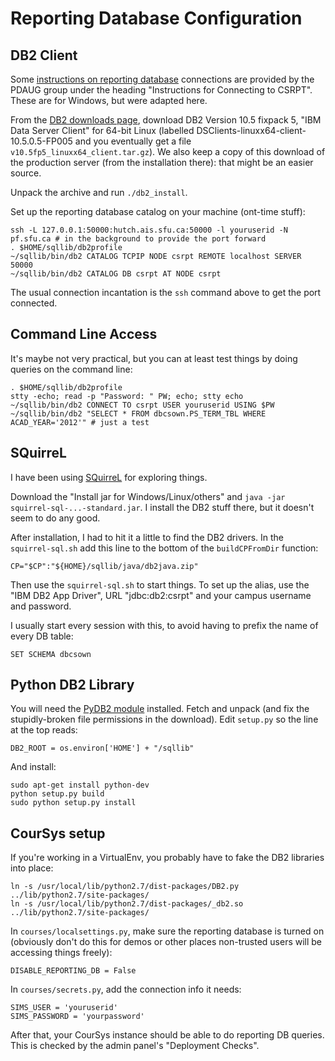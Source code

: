 # Reporting Database Configuration

## DB2 Client

Some [instructions on reporting database](https://www.sfu.ca/irp/links/pdaug.html) connections are provided by the PDAUG group under the heading "Instructions for Connecting to CSRPT". These are for Windows, but were adapted here.

From the [DB2 downloads page](http://www-01.ibm.com/support/docview.wss?rs=71&uid=swg27007053), download
DB2 Version 10.5 fixpack 5, "IBM Data Server Client" for 64-bit Linux
(labelled DSClients-linuxx64-client-10.5.0.5-FP005 and you eventually get a file `v10.5fp5_linuxx64_client.tar.gz`).
We also keep a copy of this download of the production server (from the installation there): that might be an easier source.

Unpack the archive and run `./db2_install`.

Set up the reporting database catalog on your machine (ont-time stuff):

    ssh -L 127.0.0.1:50000:hutch.ais.sfu.ca:50000 -l youruserid -N pf.sfu.ca # in the background to provide the port forward
    . $HOME/sqllib/db2profile
    ~/sqllib/bin/db2 CATALOG TCPIP NODE csrpt REMOTE localhost SERVER 50000
    ~/sqllib/bin/db2 CATALOG DB csrpt AT NODE csrpt

The usual connection incantation is the `ssh` command above to get the port connected.

## Command Line Access

It's maybe not very practical, but you can at least test things by doing queries on the command line:

    . $HOME/sqllib/db2profile
    stty -echo; read -p "Password: " PW; echo; stty echo
    ~/sqllib/bin/db2 CONNECT TO csrpt USER youruserid USING $PW
    ~/sqllib/bin/db2 "SELECT * FROM dbcsown.PS_TERM_TBL WHERE ACAD_YEAR='2012'" # just a test

## SQuirreL

I have been using [SQuirreL](http://squirrel-sql.sourceforge.net/) for exploring things.

Download the "Install jar for Windows/Linux/others" and `java -jar squirrel-sql-...-standard.jar`.
I install the DB2 stuff there, but it doesn't seem to do any good.

After installation, I had to hit it a little to find the DB2 drivers. In the `squirrel-sql.sh` add this line to the bottom of the `buildCPFromDir` function:

    CP="$CP":"${HOME}/sqllib/java/db2java.zip"

Then use the `squirrel-sql.sh` to start things. To set up the alias, use the "IBM DB2 App Driver", URL "jdbc:db2:csrpt" and your campus username and password.

I usually start every session with this, to avoid having to prefix the name of every DB table:

    SET SCHEMA dbcsown

## Python DB2 Library

You will need the [PyDB2 module](http://sourceforge.net/projects/pydb2/) installed. Fetch and unpack (and fix the stupidly-broken file permissions in the download).
Edit `setup.py` so the line at the top reads:

    DB2_ROOT = os.environ['HOME'] + "/sqllib"
    
And install:

    sudo apt-get install python-dev
    python setup.py build
    sudo python setup.py install

## CourSys setup

If you're working in a VirtualEnv, you probably have to fake the DB2 libraries into place:

    ln -s /usr/local/lib/python2.7/dist-packages/DB2.py ../lib/python2.7/site-packages/
    ln -s /usr/local/lib/python2.7/dist-packages/_db2.so ../lib/python2.7/site-packages/

In `courses/localsettings.py`, make sure the reporting database is turned on (obviously don't do this for demos or other places non-trusted users will be accessing things freely):

    DISABLE_REPORTING_DB = False

In `courses/secrets.py`, add the connection info it needs:

    SIMS_USER = 'youruserid'
    SIMS_PASSWORD = 'yourpassword'

After that, your CourSys instance should be able to do reporting DB queries. This is checked by the admin panel's "Deployment Checks".